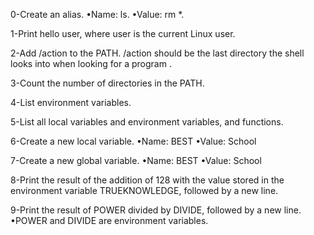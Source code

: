 0-Create an alias. •Name: ls. •Value: rm *.

1-Print hello user, where user is the current Linux user.

2-Add /action to the PATH. /action should be the last directory the shell looks into when looking for a program .

3-Count the number of directories in the PATH.

4-List environment variables.

5-List all local variables and environment variables, and functions.

6-Create a new local variable. 
•Name: BEST •Value: School

7-Create a new global variable.
•Name: BEST •Value: School

8-Print the result of the addition of 128 with the value stored in the environment variable TRUEKNOWLEDGE, followed by a new line.

9-Print the result of POWER divided by DIVIDE, followed by a new line.
•POWER and DIVIDE are environment variables.
